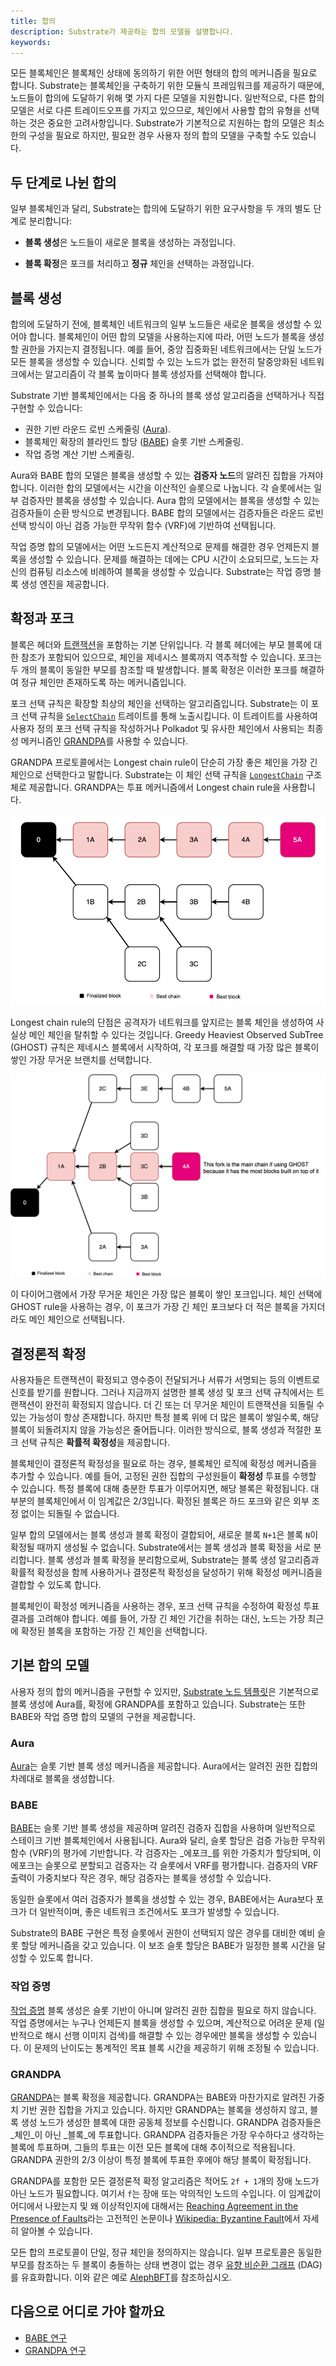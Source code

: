 ```yaml
---
title: 합의
description: Substrate가 제공하는 합의 모델을 설명합니다.
keywords:
---
```


모든 블록체인은 블록체인 상태에 동의하기 위한 어떤 형태의 합의 메커니즘을 필요로 합니다. Substrate는 블록체인을 구축하기 위한 모듈식 프레임워크를 제공하기 때문에, 노드들이 합의에 도달하기 위해 몇 가지 다른 모델을 지원합니다.
일반적으로, 다른 합의 모델은 서로 다른 트레이드오프를 가지고 있으므로, 체인에서 사용할 합의 유형을 선택하는 것은 중요한 고려사항입니다.
Substrate가 기본적으로 지원하는 합의 모델은 최소한의 구성을 필요로 하지만, 필요한 경우 사용자 정의 합의 모델을 구축할 수도 있습니다.

## 두 단계로 나뉜 합의

일부 블록체인과 달리, Substrate는 합의에 도달하기 위한 요구사항을 두 개의 별도 단계로 분리합니다:

- **블록 생성**은 노드들이 새로운 블록을 생성하는 과정입니다.

- **블록 확정**은 포크를 처리하고 **정규** 체인을 선택하는 과정입니다.

## 블록 생성

합의에 도달하기 전에, 블록체인 네트워크의 일부 노드들은 새로운 블록을 생성할 수 있어야 합니다.
블록체인이 어떤 합의 모델을 사용하는지에 따라, 어떤 노드가 블록을 생성할 권한을 가지는지 결정됩니다.
예를 들어, 중앙 집중화된 네트워크에서는 단일 노드가 모든 블록을 생성할 수 있습니다.
신뢰할 수 있는 노드가 없는 완전히 탈중앙화된 네트워크에서는 알고리즘이 각 블록 높이마다 블록 생성자를 선택해야 합니다.

Substrate 기반 블록체인에서는 다음 중 하나의 블록 생성 알고리즘을 선택하거나 직접 구현할 수 있습니다:

- 권한 기반 라운드 로빈 스케줄링 ([Aura](/reference/glossary/#authority-round-aura)).
- 블록체인 확장의 블라인드 할당 ([BABE](/reference/glossary/#blind-assignment-of-blockchain-extension-babe)) 슬롯 기반 스케줄링.
- 작업 증명 계산 기반 스케줄링.

Aura와 BABE 합의 모델은 블록을 생성할 수 있는 **검증자 노드**의 알려진 집합을 가져야 합니다.
이러한 합의 모델에서는 시간을 이산적인 슬롯으로 나눕니다.
각 슬롯에서는 일부 검증자만 블록을 생성할 수 있습니다.
Aura 합의 모델에서는 블록을 생성할 수 있는 검증자들이 순환 방식으로 변경됩니다.
BABE 합의 모델에서는 검증자들은 라운드 로빈 선택 방식이 아닌 검증 가능한 무작위 함수 (VRF)에 기반하여 선택됩니다.

작업 증명 합의 모델에서는 어떤 노드든지 계산적으로 문제를 해결한 경우 언제든지 블록을 생성할 수 있습니다.
문제를 해결하는 데에는 CPU 시간이 소요되므로, 노드는 자신의 컴퓨팅 리소스에 비례하여 블록을 생성할 수 있습니다.
Substrate는 작업 증명 블록 생성 엔진을 제공합니다.

## 확정과 포크

블록은 헤더와 [트랜잭션](/learn/transaction-types)을 포함하는 기본 단위입니다.
각 블록 헤더에는 부모 블록에 대한 참조가 포함되어 있으므로, 체인을 제네시스 블록까지 역추적할 수 있습니다.
포크는 두 개의 블록이 동일한 부모를 참조할 때 발생합니다.
블록 확정은 이러한 포크를 해결하여 정규 체인만 존재하도록 하는 메커니즘입니다.

포크 선택 규칙은 확장할 최상의 체인을 선택하는 알고리즘입니다.
Substrate는 이 포크 선택 규칙을 [`SelectChain`](https://paritytech.github.io/substrate/master/sp_consensus/trait.SelectChain.html) 트레이트를 통해 노출시킵니다.
이 트레이트를 사용하여 사용자 정의 포크 선택 규칙을 작성하거나 Polkadot 및 유사한 체인에서 사용되는 최종성 메커니즘인 [GRANDPA](https://github.com/w3f/consensus/blob/master/pdf/grandpa.pdf)를 사용할 수 있습니다.

GRANDPA 프로토콜에서는 Longest chain rule이 단순히 가장 좋은 체인을 가장 긴 체인으로 선택한다고 말합니다.
Substrate는 이 체인 선택 규칙을 [`LongestChain`](https://paritytech.github.io/substrate/master/sc_consensus/struct.LongestChain.html) 구조체로 제공합니다.
GRANDPA는 투표 메커니즘에서 Longest chain rule을 사용합니다.

![Longest chain rule](/media/images/docs/consensus-longest.png)

Longest chain rule의 단점은 공격자가 네트워크를 앞지르는 블록 체인을 생성하여 사실상 메인 체인을 탈취할 수 있다는 것입니다.
Greedy Heaviest Observed SubTree (GHOST) 규칙은 제네시스 블록에서 시작하여, 각 포크를 해결할 때 가장 많은 블록이 쌓인 가장 무거운 브랜치를 선택합니다.

![GHOST rule](/media/images/docs/consensus-ghost.png)

이 다이어그램에서 가장 무거운 체인은 가장 많은 블록이 쌓인 포크입니다.
체인 선택에 GHOST rule을 사용하는 경우, 이 포크가 가장 긴 체인 포크보다 더 적은 블록을 가지더라도 메인 체인으로 선택됩니다.

## 결정론적 확정

사용자들은 트랜잭션이 확정되고 영수증이 전달되거나 서류가 서명되는 등의 이벤트로 신호를 받기를 원합니다.
그러나 지금까지 설명한 블록 생성 및 포크 선택 규칙에서는 트랜잭션이 완전히 확정되지 않습니다.
더 긴 또는 더 무거운 체인이 트랜잭션을 되돌릴 수 있는 가능성이 항상 존재합니다.
하지만 특정 블록 위에 더 많은 블록이 쌓일수록, 해당 블록이 되돌려지지 않을 가능성은 줄어듭니다.
이러한 방식으로, 블록 생성과 적절한 포크 선택 규칙은 **확률적 확정성**을 제공합니다.

블록체인이 결정론적 확정성을 필요로 하는 경우, 블록체인 로직에 확정성 메커니즘을 추가할 수 있습니다.
예를 들어, 고정된 권한 집합의 구성원들이 **확정성** 투표를 수행할 수 있습니다.
특정 블록에 대해 충분한 투표가 이루어지면, 해당 블록은 확정됩니다.
대부분의 블록체인에서 이 임계값은 2/3입니다.
확정된 블록은 하드 포크와 같은 외부 조정 없이는 되돌릴 수 없습니다.

일부 합의 모델에서는 블록 생성과 블록 확정이 결합되어, 새로운 블록 `N+1`은 블록 `N`이 확정될 때까지 생성될 수 없습니다.
Substrate에서는 블록 생성과 블록 확정을 서로 분리합니다.
블록 생성과 블록 확정을 분리함으로써, Substrate는 블록 생성 알고리즘과 확률적 확정성을 함께 사용하거나 결정론적 확정성을 달성하기 위해 확정성 메커니즘을 결합할 수 있도록 합니다.

블록체인이 확정성 메커니즘을 사용하는 경우, 포크 선택 규칙을 수정하여 확정성 투표 결과를 고려해야 합니다.
예를 들어, 가장 긴 체인 기간을 취하는 대신, 노드는 가장 최근에 확정된 블록을 포함하는 가장 긴 체인을 선택합니다.

## 기본 합의 모델

사용자 정의 합의 메커니즘을 구현할 수 있지만, [Substrate 노드 템플릿](https://github.com/substrate-developer-hub/substrate-node-template)은 기본적으로 블록 생성에 Aura를, 확정에 GRANDPA를 포함하고 있습니다.
Substrate는 또한 BABE와 작업 증명 합의 모델의 구현을 제공합니다.

### Aura

[Aura](https://paritytech.github.io/substrate/master/sc_consensus_aura/index.html)는 슬롯 기반 블록 생성 메커니즘을 제공합니다.
Aura에서는 알려진 권한 집합의 차례대로 블록을 생성합니다.

### BABE

[BABE](https://paritytech.github.io/substrate/master/sc_consensus_babe/index.html)는 슬롯 기반 블록 생성을 제공하며 알려진 검증자 집합을 사용하며 일반적으로 스테이크 기반 블록체인에서 사용됩니다.
Aura와 달리, 슬롯 할당은 검증 가능한 무작위 함수 (VRF)의 평가에 기반합니다.
각 검증자는 _에포크_를 위한 가중치가 할당되며, 이 에포크는 슬롯으로 분할되고 검증자는 각 슬롯에서 VRF를 평가합니다.
검증자의 VRF 출력이 가중치보다 작은 경우, 해당 검증자는 블록을 생성할 수 있습니다.

동일한 슬롯에서 여러 검증자가 블록을 생성할 수 있는 경우, BABE에서는 Aura보다 포크가 더 일반적이며, 좋은 네트워크 조건에서도 포크가 발생할 수 있습니다.

Substrate의 BABE 구현은 특정 슬롯에서 권한이 선택되지 않은 경우를 대비한 예비 슬롯 할당 메커니즘을 갖고 있습니다.
이 보조 슬롯 할당은 BABE가 일정한 블록 시간을 달성할 수 있도록 합니다.

### 작업 증명

[작업 증명](https://paritytech.github.io/substrate/master/sc_consensus_pow/index.html) 블록 생성은 슬롯 기반이 아니며 알려진 권한 집합을 필요로 하지 않습니다.
작업 증명에서는 누구나 언제든지 블록을 생성할 수 있으며, 계산적으로 어려운 문제 (일반적으로 해시 선행 이미지 검색)를 해결할 수 있는 경우에만 블록을 생성할 수 있습니다.
이 문제의 난이도는 통계적인 목표 블록 시간을 제공하기 위해 조정될 수 있습니다.

### GRANDPA

[GRANDPA](https://paritytech.github.io/substrate/master/sc_consensus_grandpa/index.html)는 블록 확정을 제공합니다.
GRANDPA는 BABE와 마찬가지로 알려진 가중치 기반 권한 집합을 가지고 있습니다.
하지만 GRANDPA는 블록을 생성하지 않고, 블록 생성 노드가 생성한 블록에 대한 공동체 정보를 수신합니다.
GRANDPA 검증자들은 _체인_이 아닌 _블록_에 투표합니다.
GRANDPA 검증자들은 가장 우수하다고 생각하는 블록에 투표하며, 그들의 투표는 이전 모든 블록에 대해 추이적으로 적용됩니다.
GRANDPA 권한의 2/3 이상이 특정 블록에 투표한 후에야 해당 블록이 확정됩니다.

GRANDPA를 포함한 모든 결정론적 확정 알고리즘은 적어도 `2f + 1`개의 장애 노드가 아닌 노드가 필요합니다. 여기서 `f`는 장애 또는 악의적인 노드의 수입니다.
이 임계값이 어디에서 나왔는지 및 왜 이상적인지에 대해서는 [Reaching Agreement in the Presence of Faults](https://lamport.azurewebsites.net/pubs/reaching.pdf)라는 고전적인 논문이나 [Wikipedia: Byzantine Fault](https://en.wikipedia.org/wiki/Byzantine_fault)에서 자세히 알아볼 수 있습니다.

모든 합의 프로토콜이 단일, 정규 체인을 정의하지는 않습니다.
일부 프로토콜은 동일한 부모를 참조하는 두 블록이 충돌하는 상태 변경이 없는 경우 [유향 비순환 그래프](https://en.wikipedia.org/wiki/Directed_acyclic_graph) (DAG)를 유효화합니다.
이와 같은 예로 [AlephBFT](https://github.com/aleph-zero-foundation/aleph-node)를 참조하십시오.

## 다음으로 어디로 가야 할까요

- [BABE 연구](https://research.web3.foundation/Polkadot/protocols/block-production/Babe)
- [GRANDPA 연구](https://research.web3.foundation/Polkadot/protocols/finality)